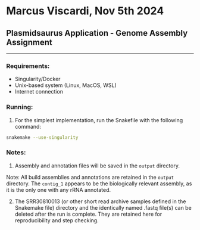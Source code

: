 # Marcus Viscardi, Nov 5th 2024
## Plasmidsaurus Application - Genome Assembly Assignment
***
### Requirements:
- Singularity/Docker
- Unix-based system (Linux, MacOS, WSL)
- Internet connection

### Running:
1. For the simplest implementation, run the Snakefile with the following command:
```bash
snakemake --use-singularity
```
### Notes:
1. Assembly and annotation files will be saved in the `output` directory.

Note: All build assemblies and annotations are retained in the `output` directory.
The `contig_1` appears to be the biologically relevant assembly, as it is the only one with any rRNA annotated.

2. The SRR30810013 (or other short read archive samples defined in the Snakemake file) directory and the identically
named .fastq file(s) can be deleted after the run is complete.
They are retained here for reproducibility and step checking.